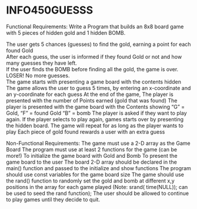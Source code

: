 # INFO450GUESSS

Functional Requirements:
Write a Program that builds an 8x8 board game with 5 pieces of hidden gold and 1 hidden BOMB.

The user gets 5 chances (guesses) to find the gold,  earning a point for each found Gold	
After each guess, the user is informed if they found Gold or not and how many guesses they have left.	
If the user finds the BOMB before finding all the gold, the game is over. LOSER! No more guesses.	
The game starts with presenting a game board with the contents hidden	
The game allows the user to guess 5 times, by entering an x-coordinate and an y-coordinate for each guess
At the end of the game, 
The player is presented with the number of Points earned  (gold that was found)
The player is presented with the game board with the Contents showing  “G” = Gold,  “F” =  found Gold  “B” = bomb
The player is asked if they want to play again.
If the player selects to play again, games starts over by presenting the hidden board.
The game will repeat for as long as the player wants to play
Each piece of gold found rewards a user with an extra guess

Non-Functional Requirements:
The game must use a 2-D array as the Game Board
The program must use at least 2 functions for the game (can be more!)
To initialize the game board with Gold and Bomb
To present the game board to the user
The board 2-D array should be declared in the main() function and passed to the initialize and show functions
The program should use const variables for the game board size
The game should use the rand() function to randomly set the gold and bomb at different x,y positions in the array for each game played  (Note:  srand( time(NULL));  can be used to seed the rand function);
The user should be allowed to continue to play games until they decide to quit.
